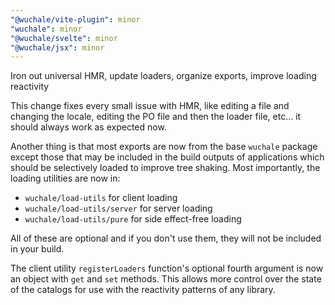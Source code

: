 ```yaml
---
"@wuchale/vite-plugin": minor
"wuchale": minor
"@wuchale/svelte": minor
"@wuchale/jsx": minor
---
```


Iron out universal HMR, update loaders, organize exports, improve loading reactivity

This change fixes every small issue with HMR, like editing a file and changing the locale,
editing the PO file and then the loader file, etc... it should always work as expected now.

Another thing is that most exports are now from the base `wuchale` package
except those that may be included in the build outputs of applications which
should be selectively loaded to improve tree shaking. Most importantly, the loading utilities are now in:

- `wuchale/load-utils` for client loading
- `wuchale/load-utils/server` for server loading
- `wuchale/load-utils/pure` for side effect-free loading

All of these are optional and if you don't use them, they will not be included in your build.

The client utility `registerLoaders` function's optional fourth argument is now
an object with `get` and `set` methods. This allows more control over the state
of the catalogs for use with the reactivity patterns of any library.
